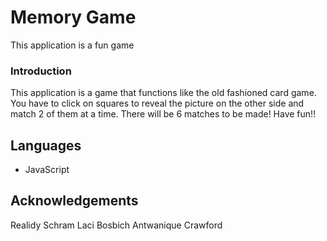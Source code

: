 # Memory Game
This application is a fun game


### Introduction
This application is a game that functions like the old fashioned card game.
You have to click on squares to reveal the picture on the other side and match 2 of them at a time.
 There will be 6 matches to be made! 
 Have fun!!

## Languages
- JavaScript


## Acknowledgements
Realidy Schram
Laci Bosbich
Antwanique Crawford